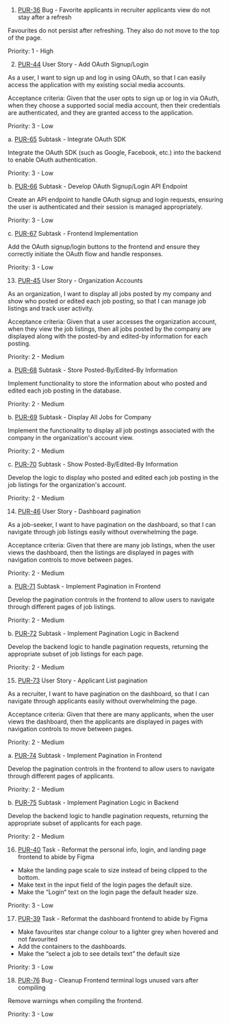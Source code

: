 1. [PUR-36](https://mohammadqassim000.atlassian.net/browse/PUR-36) Bug - Favorite applicants in recruiter applicants view do not stay after a refresh

Favourites do not persist after refreshing. They also do not move to the top of the page.

Priority: 1 - High

2. [PUR-44](https://mohammadqassim000.atlassian.net/browse/PUR-44) User Story - Add OAuth Signup/Login

As a user, I want to sign up and log in using OAuth, so that I can easily access the application with my existing social media accounts.

Acceptance criteria: Given that the user opts to sign up or log in via OAuth, when they choose a supported social media account, then their credentials are authenticated, and they are granted access to the application.

Priority: 3 - Low

a. [PUR-65](https://mohammadqassim000.atlassian.net/browse/PUR-65) Subtask - Integrate OAuth SDK

Integrate the OAuth SDK (such as Google, Facebook, etc.) into the backend to enable OAuth authentication.

Priority: 3 - Low

b. [PUR-66](https://mohammadqassim000.atlassian.net/browse/PUR-66) Subtask - Develop OAuth Signup/Login API Endpoint

Create an API endpoint to handle OAuth signup and login requests, ensuring the user is authenticated and their session is managed appropriately.

Priority: 3 - Low

c. [PUR-67](https://mohammadqassim000.atlassian.net/browse/PUR-67) Subtask - Frontend Implementation

Add the OAuth signup/login buttons to the frontend and ensure they correctly initiate the OAuth flow and handle responses.

Priority: 3 - Low

13. [PUR-45](https://mohammadqassim000.atlassian.net/browse/PUR-45) User Story - Organization Accounts

As an organization, I want to display all jobs posted by my company and show who posted or edited each job posting, so that I can manage job listings and track user activity.

Acceptance criteria: Given that a user accesses the organization account, when they view the job listings, then all jobs posted by the company are displayed along with the posted-by and edited-by information for each posting.

Priority: 2 - Medium

a. [PUR-68](https://mohammadqassim000.atlassian.net/browse/PUR-68) Subtask - Store Posted-By/Edited-By Information

Implement functionality to store the information about who posted and edited each job posting in the database.

Priority: 2 - Medium

b. [PUR-69](https://mohammadqassim000.atlassian.net/browse/PUR-69) Subtask - Display All Jobs for Company

Implement the functionality to display all job postings associated with the company in the organization's account view.

Priority: 2 - Medium

c. [PUR-70](https://mohammadqassim000.atlassian.net/browse/PUR-70) Subtask - Show Posted-By/Edited-By Information

Develop the logic to display who posted and edited each job posting in the job listings for the organization's account.

Priority: 2 - Medium

14. [PUR-46](https://mohammadqassim000.atlassian.net/browse/PUR-46) User Story - Dashboard pagination

As a job-seeker, I want to have pagination on the dashboard, so that I can navigate through job listings easily without overwhelming the page.

Acceptance criteria: Given that there are many job listings, when the user views the dashboard, then the listings are displayed in pages with navigation controls to move between pages.

Priority: 2 - Medium

a. [PUR-71](https://mohammadqassim000.atlassian.net/browse/PUR-71) Subtask - Implement Pagination in Frontend

Develop the pagination controls in the frontend to allow users to navigate through different pages of job listings.

Priority: 2 - Medium

b. [PUR-72](https://mohammadqassim000.atlassian.net/browse/PUR-72) Subtask - Implement Pagination Logic in Backend

Develop the backend logic to handle pagination requests, returning the appropriate subset of job listings for each page.

Priority: 2 - Medium

15. [PUR-73](https://mohammadqassim000.atlassian.net/browse/PUR-73) User Story - Applicant List pagination

As a recruiter, I want to have pagination on the dashboard, so that I can navigate through applicants easily without overwhelming the page.

Acceptance criteria: Given that there are many applicants, when the user views the dashboard, then the applicants are displayed in pages with navigation controls to move between pages.

Priority: 2 - Medium

a. [PUR-74](https://mohammadqassim000.atlassian.net/browse/PUR-74) Subtask - Implement Pagination in Frontend

Develop the pagination controls in the frontend to allow users to navigate through different pages of applicants.

Priority: 2 - Medium

b. [PUR-75](https://mohammadqassim000.atlassian.net/browse/PUR-75) Subtask - Implement Pagination Logic in Backend

Develop the backend logic to handle pagination requests, returning the appropriate subset of applicants for each page.

Priority: 2 - Medium

16. [PUR-40](https://mohammadqassim000.atlassian.net/browse/PUR-40) Task - Reformat the personal info, login, and landing page frontend to abide by Figma

- Make the landing page scale to size instead of being clipped to the bottom.
- Make text in the input field of the login pages the default size.
- Make the “Login“ text on the login page the default header size.

Priority: 3 - Low

17. [PUR-39](https://mohammadqassim000.atlassian.net/browse/PUR-39) Task - Reformat the dashboard frontend to abide by Figma

- Make favourites star change colour to a lighter grey when hovered and not favourited
- Add the containers to the dashboards.
- Make the “select a job to see details text” the default size

Priority: 3 - Low

18. [PUR-76](https://mohammadqassim000.atlassian.net/browse/PUR-76) Bug - Cleanup Frontend terminal logs unused vars after compiling

Remove warnings when compiling the frontend.

Priority: 3 - Low
